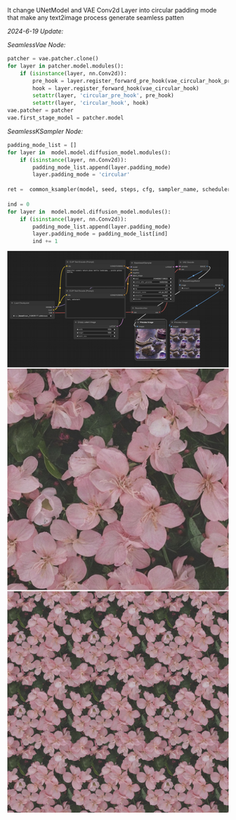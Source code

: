 It change UNetModel and VAE Conv2d Layer into circular padding mode that make any text2image process generate seamless patten


_2024-6-19 Update:_

*SeamlessVae Node:*
```python
patcher = vae.patcher.clone()
for layer in patcher.model.modules():
    if (isinstance(layer, nn.Conv2d)):
        pre_hook = layer.register_forward_pre_hook(vae_circular_hook_pre)
        hook = layer.register_forward_hook(vae_circular_hook)
        setattr(layer, 'circular_pre_hook', pre_hook)
        setattr(layer, 'circular_hook', hook)
vae.patcher = patcher
vae.first_stage_model = patcher.model
```

*SeamlessKSampler Node:*
```python
padding_mode_list = []
for layer in  model.model.diffusion_model.modules():
    if (isinstance(layer, nn.Conv2d)):
        padding_mode_list.append(layer.padding_mode)
        layer.padding_mode = 'circular'

ret =  common_ksampler(model, seed, steps, cfg, sampler_name, scheduler, positive, negative, latent_image, denoise=denoise)

ind = 0
for layer in  model.model.diffusion_model.modules():
    if (isinstance(layer, nn.Conv2d)):
        padding_mode_list.append(layer.padding_mode)
        layer.padding_mode = padding_mode_list[ind]
        ind += 1
```


<div class="image-container">
    <img src="./example/workflow.png" alt="workflow example">
    <img src="./example/seamless.jpg" alt="Image semless">
    <img src="./example/seamless_tile.jpg" alt="Image seamless tile">
</div>

<!-- <!DOCTYPE html>
<html>
    <head>
        <style>
            .image-container {
                display: flex; 
                justify-content: center;
                align-items: center;
                flex-wrap: wrap; 
                margin: 0px; 
            }
            .image-container img {
                flex: 1; 
                width: calc(33.333% - 20px);
                border: none; 
                object-fit: cover;
            }
        </style>
    </head>
    <body>
        <div class="image-container">
            <img src="./example/seamless2.png" alt="Image 1">
            <img src="./example/seamless2.png" alt="Image 2">
        </div>
        <div class="image-container">
            <img src="./example/seamless2.png" alt="Image 3">
            <img src="./example/seamless2.png" alt="Image 4">
        </div>
    </body>
</html> -->
